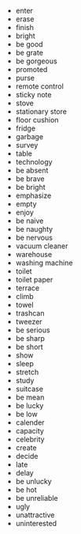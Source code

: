 - enter
- erase
- finish
- bright
- be good
- be grate
- be gorgeous
- promoted
- purse
- remote control
- sticky note
- stove
- stationary store
- floor cushion
- fridge
- garbage
- survey
- table
- technology
- be absent
- be brave
- be bright
- emphasize
- empty
- enjoy
- be naive
- be naughty
- be nervous
- vacuum cleaner
- warehouse
- washing machine
- toilet
- toilet paper
- terrace
- climb
- towel
- trashcan
- tweezer
- be serious
- be sharp
- be short
- show
- sleep
- stretch
- study
- suitcase
- be mean
- be lucky
- be low
- calender
- capacity
- celebrity
- create
- decide
- late
- delay
- be unlucky
- be hot
- be unreliable
- ugly
- unattractive
- uninterested
